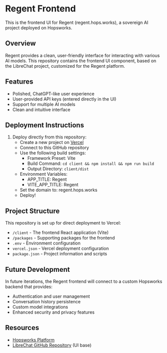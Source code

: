 # Regent Frontend

This is the frontend UI for Regent (regent.hops.works), a sovereign AI project deployed on Hopsworks.

## Overview

Regent provides a clean, user-friendly interface for interacting with various AI models. This repository contains the frontend UI component, based on the LibreChat project, customized for the Regent platform.

## Features

- Polished, ChatGPT-like user experience
- User-provided API keys (entered directly in the UI)
- Support for multiple AI models
- Clean and intuitive interface

## Deployment Instructions

1. Deploy directly from this repository:
   - Create a new project on [Vercel](https://vercel.com)
   - Connect to this GitHub repository
   - Use the following build settings:
     - Framework Preset: Vite
     - Build Command: `cd client && npm install && npm run build`
     - Output Directory: `client/dist`
   - Environment Variables:
     - APP_TITLE: Regent
     - VITE_APP_TITLE: Regent
   - Set the domain to: regent.hops.works
   - Deploy!

## Project Structure

This repository is set up for direct deployment to Vercel:

- `/client` - The frontend React application (Vite)
- `/packages` - Supporting packages for the frontend
- `.env` - Environment configuration
- `vercel.json` - Vercel deployment configuration
- `package.json` - Project information and scripts

## Future Development

In future iterations, the Regent frontend will connect to a custom Hopsworks backend that provides:
- Authentication and user management
- Conversation history persistence
- Custom model integrations
- Enhanced security and privacy features

## Resources

- [Hopsworks Platform](https://www.hopsworks.ai/)
- [LibreChat GitHub Repository](https://github.com/danny-avila/LibreChat) (UI base)